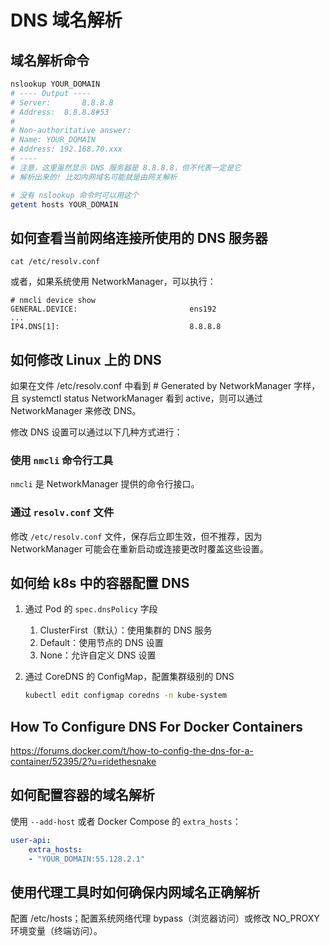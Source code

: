 # DNS 域名解析

## 域名解析命令

```bash
nslookup YOUR_DOMAIN
# ---- Output ----
# Server:		8.8.8.8
# Address:	8.8.8.8#53
# 
# Non-authoritative answer:
# Name:	YOUR_DOMAIN
# Address: 192.168.70.xxx
# ----
# 注意，这里虽然显示 DNS 服务器是 8.8.8.8，但不代表一定是它
# 解析出来的! 比如内网域名可能就是由网关解析

# 没有 nslookup 命令时可以用这个
getent hosts YOUR_DOMAIN
```

## 如何查看当前网络连接所使用的 DNS 服务器

`cat /etc/resolv.conf`

或者，如果系统使用 NetworkManager，可以执行：

```
# nmcli device show
GENERAL.DEVICE:                         ens192
...
IP4.DNS[1]:                             8.8.8.8
```

## 如何修改 Linux 上的 DNS

如果在文件 /etc/resolv.conf 中看到 # Generated by NetworkManager 字样，且 systemctl status NetworkManager 看到 active，则可以通过 NetworkManager 来修改 DNS。

修改 DNS 设置可以通过以下几种方式进行：

### 使用 `nmcli` 命令行工具

`nmcli` 是 NetworkManager 提供的命令行接口。

### 通过 `resolv.conf` 文件

修改 `/etc/resolv.conf` 文件，保存后立即生效，但不推荐，因为 NetworkManager 可能会在重新启动或连接更改时覆盖这些设置。

## 如何给 k8s 中的容器配置 DNS

1. 通过 Pod 的 `spec.dnsPolicy` 字段
    1. ClusterFirst（默认）：使用集群的 DNS 服务
    2. Default：使用节点的 DNS 设置
    3. None：允许自定义 DNS 设置
2. 通过 CoreDNS 的 ConfigMap，配置集群级别的 DNS
    
    ```bash
    kubectl edit configmap coredns -n kube-system
    ```

## **How To Configure DNS For Docker Containers**

https://forums.docker.com/t/how-to-config-the-dns-for-a-container/52395/2?u=ridethesnake

## 如何配置容器的域名解析

使用 `--add-host` 或者 Docker Compose 的 `extra_hosts`：

```yaml
user-api:
	extra_hosts:
    - "YOUR_DOMAIN:55.128.2.1"
```

## 使用代理工具时如何确保内网域名正确解析

配置 /etc/hosts；配置系统网络代理 bypass（浏览器访问）或修改 NO_PROXY 环境变量（终端访问）。
